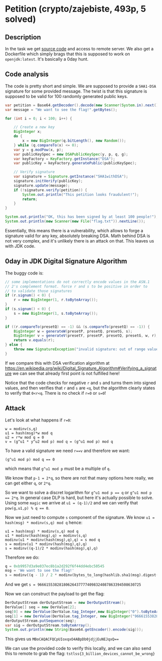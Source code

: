 # Petition (crypto/zajebiste, 493p, 5 solved)

## Description

In the task we get [source code](Challenge.java) and access to remote server.
We also get a Dockerfile which simply brags that this is supposed to work on `openjdk:latest`.
It's basically a 0day hunt.

## Code analysis

The code is pretty short and simple.
We are supposed to provide a `SHA1-DSA` signature for some provided message.
The twist is that this signature is supposed to be valid for 100 randomly generated public keys.

```java
var petition = Base64.getDecoder().decode(new Scanner(System.in).next());
var message = "We want to see the flag!".getBytes();

for (int i = 0; i < 100; i++) {

    // Create a new key
    BigInteger x;
    do {
        x = new BigInteger(q.bitLength(), new Random());
    } while (q.compareTo(x) <= 0);
    var y = g.modPow(x, p);
    var publicKeySpec = new DSAPublicKeySpec(y, p, q, g);
    var keyFactory = KeyFactory.getInstance("DSA");
    var publicKey = keyFactory.generatePublic(publicKeySpec);

    // Verify signature
    var signature = Signature.getInstance("SHA1withDSA");
    signature.initVerify(publicKey);
    signature.update(message);
    if (!signature.verify(petition)) {
        System.out.println("This petition looks fraudulent!");
        return;
    }
}

System.out.println("OK, this has been signed by at least 100 people!");
System.out.println(new Scanner(new File("flag.txt")).nextLine());
```

Essentially, this means there is a vulnerability, which allows to forge a signature valid for any key, absolutely breaking DSA.
Math behind DSA is not very complex, and it's unlikely there is an attack on that.
This leaves us with JDK code.

## 0day in JDK Digital Signature Algorithm

The buggy code is:

```java
// some implementations do not correctly encode values in the ASN.1
// 2's complement format. force r and s to be positive in order to
// to validate those signatures
if (r.signum() < 0) {
    r = new BigInteger(1, r.toByteArray());
}
if (s.signum() < 0) {
    s = new BigInteger(1, s.toByteArray());
}

if ((r.compareTo(presetQ) == -1) && (s.compareTo(presetQ) == -1)) {
    BigInteger w = generateW(presetP, presetQ, presetG, s);
    BigInteger v = generateV(presetY, presetP, presetQ, presetG, w, r);
    return v.equals(r);
} else {
    throw new SignatureException("invalid signature: out of range values");
}
```

If we compare this with DSA verification algorithm at https://en.wikipedia.org/wiki/Digital_Signature_Algorithm#Verifying_a_signature we can see that already first point is not fulfilled here!

Notice that the code checks for negative `r` and `s` and turns them into signed values, and then verifies that `r` and `s` are `<q`, but the algorithm clearly states to verify that `0<r<q`.
There is no check if `r=0` or `s=0`!

## Attack

Let's look at what happens if `r=0`:

```
w = modinv(s,q)
u1 = hash(msg)*w mod q
u2 = r*w mod q = 0
v = (g^u1 * y^u2 mod p) mod q = (g^u1 mod p) mod q
```

To have a valid signature we need `r==v` and therefore we want:

```
(g^u1 mod p) mod q == 0
```

which means that `g^u1 mod p` must be a multiple of `q`.

We know that `p-1 = 2*q`, so there are not that many options here really, we can get either `q`, or `2*q`.

So we want to solve a discret logarithm for `g^u1 mod p == q` or `g^u1 mod p == 2*q`.
In general case DLP is hard, but here it's actually possible to solve.
Using some `magic` we arrive at `u1 = (q-1)/2` and we can verify that `pow(g,u1,p) % q == 0`.

Now we just need to compute `s` component of the signature.
We know `u1 = hash(msg) * modinv(s,q) mod q` hence:

```
u1 = hash(msg) * modinv(s,q) mod q
u1 * modinv(hash(msg),q) = modinv(s,q)
modinv(u1 * modinv(hash(msg),q),q) = s mod q
s = modinv(u1 * modinv(hash(msg),q),q)
s = modinv((q-1)/2 * modinv(hash(msg),q),q)
```

Therefore we do:

```python
q = 0xb9957d3a9e037ec8b1a2d292f6f44dd4ebc50545
msg = 'We want to see the flag!'
s = modinv((q - 1) / 2 * modinv(bytes_to_long(hashlib.sha1(msg).digest()), q), q)
```

And we get `s = 966615538281806264377774098324087863394508630725`

Now we can construct the payload to get the flag:

```java
DerOutputStream derOutputStream = new DerOutputStream();
DerValue[] seq = new DerValue[2];
seq[0] = new DerValue(DerValue.tag_Integer,new BigInteger("0").toByteArray());
seq[1] = new DerValue(DerValue.tag_Integer, new BigInteger("966615538281806264377774098324087863394508630725").toByteArray());
derOutputStream.putSequence(seq);
var sig = derOutputStream.toByteArray();
System.out.println(new String(Base64.getEncoder().encode(sig)));
```

This gives us `MBoCAQACFQCpUIoxqxO4ABpDb0jdjjEuNEJqxQ==`

We can use the provided code to verify this locally, and we can also send this to remote to grab the flag: `tstlss{3_billion_devices_cannot_be_wrong}`
